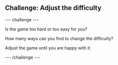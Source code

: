 

## Challenge: Adjust the difficulty

--- challenge ---

Is the game too hard or too easy for you?

How many ways can you find to change the difficulty?

Adjust the game until you are happy with it.

--- /challenge ---
